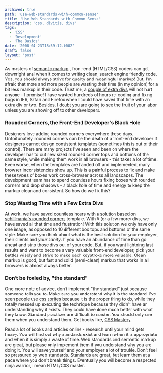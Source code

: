 ```yaml
---
archived: true
path: 'use-web-standards-with-common-sense'
title: 'Use Web Standards with Common Sense'
description: 'css, divitis, divs'
tags:
  - 'CSS'
  - 'Development'
  - 'The Basics'
date: '2008-04-23T18:59:12.000Z'
draft: false
layout: 'post'
---
```


As masters of [semantic markup](http://www.digital-web.com/articles/writing_semantic_markup/) , front-end (HTML/CSS) coders can get downright anal when it comes to writing clean, search engine friendly code. Yes, you should always strive for quality and meaningful markup! But, I'm afraid that more and more people are wasting their time (in my opinion) for a bit less markup in their code. Trust me, a [couple of extra divs](http://snook.ca/archives/html_and_css/its_not_divitis/) will not hurt anyone - I promise! I have wasted hundreds of hours re-coding and fixing bugs in IE6, Safari and Firefox when I could have saved that time with an extra div or two. Besides, I doubt you are going to see the fruit of your labor unless you are showing off to other developers.

### Rounded Corners, the Front-End Developer's Black Hole

Designers love adding rounded corners everywhere these days. Unfortunately, rounded corners can be the death of a front-end developer if designers cannot design consistent templates (sometimes this is out of their control). There are many projects I've seen and been on where the developer has to cut new sized rounded corner tops and bottoms of the same style, while making them work in all browsers - this takes a lot of time. Even worse, when the templates are handed off and implemented, many browser inconsistencies show up. This is a painful process to fix and make these types of boxes work cross-browser across all landscapes. The development team has to spend countless hours fixing boxes with rounded corners and drop shadows - a black hole of time and energy to keep the markup clean and consistent. So how do we fix this?

### Stop Wasting Time with a Few Extra Divs

At [work](/rmg-connect-minneapolis), we have saved countless hours with a solution based on [schillmania's rounded corners](http://www.schillmania.com/projects/dialog2/) template. With 5 (or a few more) divs, we have saved all that time and frustration! With this solution we only have only one image, as opposed to 10 different box tops and bottoms of the same style. Make sure you think about what is the best solution for your employer, their clients and _your sanity_. If you have an abundance of time than go ahead and strip those divs out of your code. But, if you want lightning fast results and want to become a very valuable front-end developer, pick your battles wisely and strive to make each keystroke more valuable. Clean markup is good, but fast and solid (semi-clean) markup that works in all browsers is almost always better.

### Don't be fooled by, "the standard"

One more note of advice, don't implement "the standard" just because someone tells you to. Make sure you understand why it is the standard. I've seen people use [css sprites](http://alistapart.com/articles/sprites) because it is the proper thing to do, while they totally messed up executing the technique because they didn't have an understanding why it exists. They could have done much better with what they know. Standard practices are difficult to master. You should only use them when you understand them. Get books like, [CSS Mastery](http://www.amazon.com/gp/product/1590596145?ie=UTF8&tag=httpmarcgrabc-20&linkCode=as2&camp=1789&creative=9325&creativeASIN=1590596145)

Read a lot of books and articles online - research until your mind gets heavy. You will find out why standards exist and learn when it is appropriate and when it is simply a waste of time. Web standards and semantic markup are great, but please only implement them if you understand why you are doing it. You will save yourself and your employer a lot of trouble. Don't feel so pressured by web standards. Standards are great, but learn them at a pace where you don't break things. Eventually you will become a respected ninja warrior, I mean HTML/CSS master.
